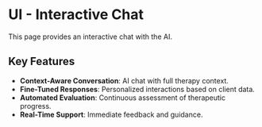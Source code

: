 # UI - Interactive Chat

This page provides an interactive chat with the AI.

## Key Features

-   **Context-Aware Conversation**: AI chat with full therapy context.
-   **Fine-Tuned Responses**: Personalized interactions based on client data.
-   **Automated Evaluation**: Continuous assessment of therapeutic progress.
-   **Real-Time Support**: Immediate feedback and guidance.
